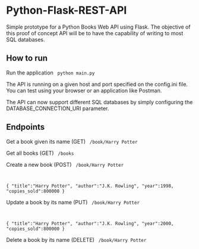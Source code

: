 # Python-Flask-REST-API

Simple prototype for a Python Books Web API using Flask. 
The objective of this proof of concept API will be to have the capability of writing to most SQL databases.

## How to run

Run the application
<code>
  python main.py
</code>

The API is running on a given host and port specified on the config.ini file. You can test using your browser or an application like Postman.

The API can now support different SQL databases by simply configuring the DATABASE_CONNECTION_URI parameter.

## Endpoints

Get a book given its name (GET)
<code>
  /book/Harry Potter
</code>

Get all books (GET)
<code>
  /books
</code>

Create a new book (POST)
<code>
  /book/Harry Potter

  {
	"title":"Harry Potter",
	"author":"J.K. Rowling",
	"year":1998,
	"copies_sold":800000
  }
</code>

Update a book by its name (PUT)
<code>
  /book/Harry Potter

  {
	"title":"Harry Potter",
	"author":"J.K. Rowling",
	"year":2000,
	"copies_sold":800000
  }
</code>

Delete a book by its name (DELETE)
<code>
  /book/Harry Potter
</code>